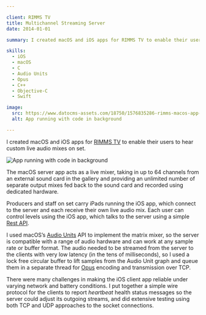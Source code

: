 ```yaml
---

client: RIMMS TV
title: Multichannel Streaming Server
date: 2014-01-01

summary: I created macOS and iOS apps for RIMMS TV to enable their users to hear custom live audio mixes on set.

skills:
  - iOS
  - macOS
  - C
  - Audio Units
  - Opus
  - C++
  - Objective-C
  - Swift

image:
  src: https://www.datocms-assets.com/18750/1576835286-rimms-macos-app-and-code.jpg
  alt: App running with code in background

---
```


I created macOS and iOS apps for [RIMMS TV](https://www.rimms.tv) to enable their users to hear custom live audio mixes on set.

![App running with code in background](https://www.datocms-assets.com/18750/1576835286-rimms-macos-app-and-code.jpg)

The macOS server app acts as a live mixer, taking in up to 64 channels from an external sound card in the gallery and providing an unlimited number of separate output mixes fed back to the sound card and recorded using dedicated hardware.

Producers and staff on set carry iPads running the iOS app, which connect to the server and each receive their own live audio mix. Each user can control levels using the iOS app, which talks to the server using a simple [Rest API](https://en.wikipedia.org/wiki/Representational_state_transfer).

I used macOS’s [Audio Units](https://en.wikipedia.org/wiki/Audio_Units) API to implement the matrix mixer, so the server is compatible with a range of audio hardware and can work at any sample rate or buffer format. The audio needed to be streamed from the server to the clients with very low latency (in the tens of milliseconds), so I used a lock free circular buffer to lift samples from the Audio Unit graph and queue them in a separate thread for [Opus](https://en.wikipedia.org/wiki/Opus_(audio_format)) encoding and transmission over TCP.

There were many challenges in making the iOS client app reliable under varying network and battery conditions. I put together a simple wire protocol for the clients to report _heartbeat_ health status messages so the server could adjust its outgoing streams, and did extensive testing using both TCP and UDP approaches to the socket connections.
